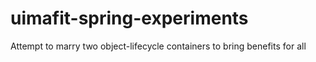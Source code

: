 # uimafit-spring-experiments
Attempt to marry two object-lifecycle containers to bring benefits for all
